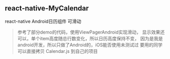 ## react-native-MyCalendar
react-native Android日历组件 可滑动

> 参考了部分demo的代码，使用ViewPagerAndroid实现滑动，
显示效果还可以，单个item高度随总行数变化，所以日历高度保持不变，
因为是我是android开发，所以只做了Android的，iOS能否使用未测试过
要用的同学可以直接拷贝 Calendar.js 到自己的项目
